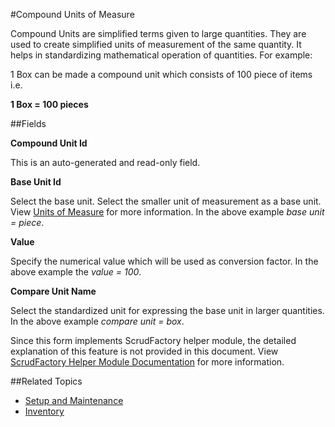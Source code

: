 #Compound Units of Measure

Compound Units are simplified terms given to large quantities. They
are used to create simplified units of measurement of the same quantity. 
It helps in standardizing mathematical operation of	quantities. 
For example:

1 Box can be made a compound unit which consists of 100 piece of items i.e.

**1 Box = 100 pieces**
 
 
##Fields


**Compound Unit Id**

This is an auto-generated and read-only field.


**Base Unit Id**

Select the base unit. Select the smaller unit of measurement as a base unit.
View <a href="uom.md">Units of Measure</a> for more information. In the above
example _base unit = piece_.

**Value**

Specify the numerical value which will be used as conversion factor.
In the above example the _value = 100_.

**Compare Unit Name**

Select the standardized unit for expressing the base unit in larger quantities.
In the above example _compare unit = box_.

<div class="ui info message">
    Since this form implements ScrudFactory helper module, the detailed explanation of this feature is not provided
    in this document. View <a href="../../core-concepts/scrud-factory.md">ScrudFactory Helper Module Documentation</a>
    for more information.
</div>

##Related Topics
* [Setup and Maintenance](../setup-and-maintenance.md)
* [Inventory](../index.md)
